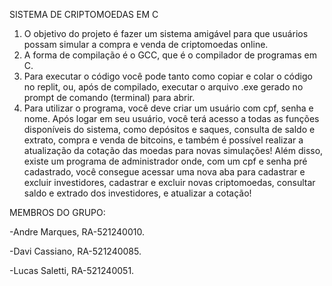 SISTEMA DE CRIPTOMOEDAS EM C

1) O objetivo do projeto é fazer um sistema amigável para que usuários possam simular a compra e venda de criptomoedas online.
2) A forma de compilação é o GCC, que é o compilador de programas em C.
3) Para executar o código você pode tanto como copiar e colar o código no replit, ou, após de compilado, executar o arquivo .exe gerado no prompt de comando (terminal) para abrir.
4) Para utilizar o programa, você deve criar um usuário com cpf, senha e nome. Após logar em seu usuário, você terá acesso a todas as funções disponíveis do sistema, como depósitos e saques, consulta de saldo e extrato, compra e venda de bitcoins, e também é possível realizar a atualização da cotação das moedas para novas simulações! Além disso, existe um programa de administrador onde, com um cpf e senha pré cadastrado, você consegue acessar uma nova aba para cadastrar e excluir investidores, cadastrar e excluir novas criptomoedas, consultar saldo e extrado dos investidores, e atualizar a cotação!

MEMBROS DO GRUPO:

-Andre Marques, RA-521240010.

-Davi Cassiano, RA-521240085.

-Lucas Saletti, RA-521240051.
